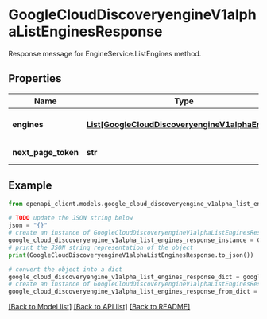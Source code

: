 # GoogleCloudDiscoveryengineV1alphaListEnginesResponse

Response message for EngineService.ListEngines method.

## Properties

Name | Type | Description | Notes
------------ | ------------- | ------------- | -------------
**engines** | [**List[GoogleCloudDiscoveryengineV1alphaEngine]**](GoogleCloudDiscoveryengineV1alphaEngine.md) | All the customer&#39;s Engines. | [optional] 
**next_page_token** | **str** | Not supported. | [optional] 

## Example

```python
from openapi_client.models.google_cloud_discoveryengine_v1alpha_list_engines_response import GoogleCloudDiscoveryengineV1alphaListEnginesResponse

# TODO update the JSON string below
json = "{}"
# create an instance of GoogleCloudDiscoveryengineV1alphaListEnginesResponse from a JSON string
google_cloud_discoveryengine_v1alpha_list_engines_response_instance = GoogleCloudDiscoveryengineV1alphaListEnginesResponse.from_json(json)
# print the JSON string representation of the object
print(GoogleCloudDiscoveryengineV1alphaListEnginesResponse.to_json())

# convert the object into a dict
google_cloud_discoveryengine_v1alpha_list_engines_response_dict = google_cloud_discoveryengine_v1alpha_list_engines_response_instance.to_dict()
# create an instance of GoogleCloudDiscoveryengineV1alphaListEnginesResponse from a dict
google_cloud_discoveryengine_v1alpha_list_engines_response_from_dict = GoogleCloudDiscoveryengineV1alphaListEnginesResponse.from_dict(google_cloud_discoveryengine_v1alpha_list_engines_response_dict)
```
[[Back to Model list]](../README.md#documentation-for-models) [[Back to API list]](../README.md#documentation-for-api-endpoints) [[Back to README]](../README.md)


